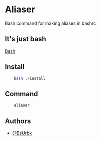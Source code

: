 
# Aliaser

Bash command for making aliases in bashrc
## It's just bash

[Bash](https://www.gnu.org/software/bash/)



## Install

```bash
    bash ./install
```

## Command

```bash
    aliaser
```

## Authors

- [@BsUrbk](https://www.github.com/BsUrbk)

